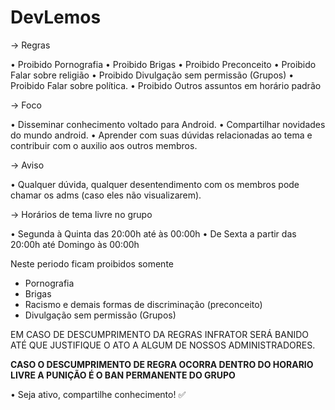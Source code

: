 # DevLemos

→ Regras

• Proibido Pornografia 
• Proibido Brigas 
• Proibido Preconceito 
• Proibido Falar sobre religião 
• Proibido Divulgação sem permissão (Grupos)
• Proibido Falar sobre política.
• Proibido Outros assuntos em horário padrão


→ Foco

• Disseminar conhecimento voltado para Android.
• Compartilhar novidades do mundo android.
• Aprender com suas dúvidas relacionadas ao tema e contribuir com o auxilio aos outros membros.

→ Aviso

• Qualquer dúvida, qualquer desentendimento com os membros pode chamar os adms (caso eles não visualizarem).


→ Horários de tema livre no grupo

• Segunda à Quinta das 20:00h até às 00:00h
• De Sexta a partir das 20:00h até Domingo às 00:00h

Neste periodo ficam proibidos somente

- Pornografia
- Brigas
- Racismo e demais formas de discriminação (preconceito)
- Divulgação sem permissão (Grupos)

EM CASO DE DESCUMPRIMENTO DA REGRAS INFRATOR SERÁ BANIDO ATÉ QUE JUSTIFIQUE O ATO A ALGUM DE NOSSOS ADMINISTRADORES.

**CASO O DESCUMPRIMENTO DE REGRA OCORRA DENTRO DO HORARIO LIVRE A PUNIÇÃO É O BAN PERMANENTE DO GRUPO**

• Seja ativo, compartilhe conhecimento! ✅
